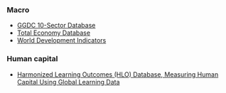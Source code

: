 

### Macro

- [GGDC 10-Sector Database](https://www.rug.nl/ggdc/productivity/10-sector/)
- [Total Economy Database](https://www.conference-board.org/data/economydatabase/)
- [World Development Indicators](https://datatopics.worldbank.org/world-development-indicators/)

### Human capital

- [Harmonized Learning Outcomes (HLO) Database, Measuring Human Capital Using Global Learning Data](https://datacatalog.worldbank.org/dataset/harmonized-learning-outcomes-hlo-database)

